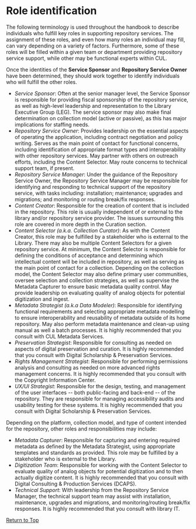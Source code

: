 # Role identification

The following terminology is used throughout the handbook to describe individuals who fulfill key roles in supporting repository services. The assignment of these roles, and even how many roles an individual may fill, can vary depending on a variety of factors. Furthermore, some of these roles will be filled within a given team or department providing repository service support, while other may be functional experts within CUL.

Once the identities of the **Service Sponsor** and **Repository Service Owner** have been determined, they should work together to identify individuals who will fulfill the other roles.

* *Service Sponsor*: Often at the senior manager level, the Service Sponsor is responsible for providing fiscal sponsorship of the repository service, as well as high-level leadership and representation to the Library Executive Group (LEG). The service sponsor may also make final determination on collection model (active or passive), as this has major implications for staffing needs.
* *Repository Service Owner*: Provides leadership on the essential aspects of operating the application, including contract negotiation and policy writing. Serves as the main point of contact for functional concerns, including identification of appropriate format types and interoperability with other repository services. May partner with others on outreach efforts, including the Content Selector. May route concerns to technical support team, if present.
* *Repository Service Manager*: Under the guidance of the Repository Service Owner, the Repository Service Manager may be responsible for identifying and responding to technical support of the repository service, with tasks including: installation; maintenance; upgrades and migrations; and monitoring or routing break/fix responses.
* *Content Creator*: Responsible for the creation of content that is included in the repository. This role is usually independent of or external to the library and/or repository service provider. The issues surrounding this role are covered in more depth in the Curation section.
* *Content Selector (a.k.a. Collection Curator)*: As with the Content Creator, this role may be fulfilled by a stakeholder who is external to the Library. There may also be multiple Content Selectors for a given repository service. At minimum, the Content Selector is responsible for defining the conditions of acceptance and determining which intellectual content will be included in repository, as well as serving as the main point of contact for a collection. Depending on the collection model, the Content Selector may also define primary user communities, oversee selection and collection strategies, as well as supervise the Metadata Capturer to ensure basic metadata quality control. May provide leadership on evaluating quality of analog objects for potential digitization and ingest.
* *Metadata Strategist (a.k.a Data Modeler)*: Responsible for identifying functional requirements and selecting appropriate metadata modelling to ensure interoperability and reusability of metadata outside of its home repository. May also perform metadata maintenance and clean-up using manual as well a batch processes.  It is highly recommended that you consult with CUL Metadata Services.
* *Preservation Strategist*: Responsible for consulting as needed on aspects of digital preservation and curation. It is highly recommended that you consult with Digital Scholarship & Preservation Services.
* *Rights Management Strategist*: Responsible for performing permissions analysis and consulting as needed on more advanced rights management concerns. It is highly recommended that you consult with the Copyright Information Center.
* *UX/UI Strategist*: Responsible for the design, testing, and management of the user interfaces -- both public-facing and back-end -- of the repository. They are responsible for managing accessibility audits and usability testing for these systems. It is highly recommended that you consult with Digital Scholarship & Preservation Services.

Depending on the platform, collection model, and type of content intended for the repository, other roles and responsibilities may include:

* *Metadata Capturer*: Responsible for capturing and entering required metadata as defined by the Metadata Strategist, using appropriate templates and standards as provided. This role may be fulfilled by a stakeholder who is external to the Library.
* *Digitization Team*: Responsible for working with the Content Selector to evaluate quality of analog objects for potential digitization and to then actually digitize content. It is highly recommended that you consult with Digital Consulting & Production Services (DCAPS).
* *Technical Support*: With leadership from the Repository Service Manager, the technical support team may assist with installation, maintenance, upgrades and migrations, and monitoring/routing break/fix responses. It is highly recommended that you consult with library IT.

[Return to Top](#top)
